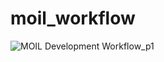 # moil_workflow
![MOIL Development Workflow_p1](https://user-images.githubusercontent.com/3524867/76920265-030b1680-6906-11ea-82b2-7cfead06ba69.png) 
